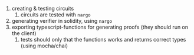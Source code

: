 1. creating & testing circuits
    1. circuits are tested with `nargo`
1. generating verifier in solidity, using `nargo`
1. exporting typescript-functions for generating proofs (they should run on the client)
    1. tests should only that the functions works and returns correct types (using mocha/chai)
